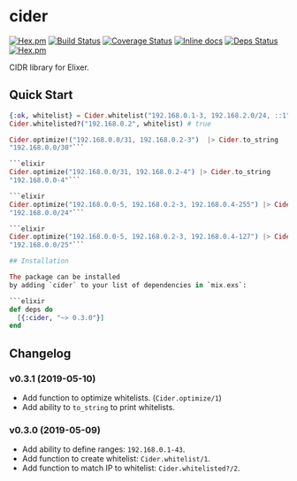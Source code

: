 # cider

[![Hex.pm](https://img.shields.io/hexpm/v/cider.svg "Hex")](https://hex.pm/packages/cider)
[![Build Status](https://travis-ci.org/IanLuites/cider.svg?branch=master)](https://travis-ci.org/IanLuites/cider)
[![Coverage Status](https://coveralls.io/repos/github/IanLuites/cider/badge.svg?branch=master)](https://coveralls.io/github/IanLuites/cider?branch=master)
[![Inline docs](http://inch-ci.org/github/IanLuites/cider.svg?branch=master)](http://inch-ci.org/github/IanLuites/cider)
[![Deps Status](https://beta.hexfaktor.org/badge/all/github/IanLuites/cider.svg)](https://beta.hexfaktor.org/github/IanLuites/cider)
[![Hex.pm](https://img.shields.io/hexpm/l/cider.svg "License")](LICENSE)

CIDR library for Elixer.

## Quick Start

```elixir
{:ok, whitelist} = Cider.whitelist("192.168.0.1-3, 192.168.2.0/24, ::1")
Cider.whitelisted?("192.168.0.2", whitelist) # true
```

```elixir
Cider.optimize!("192.168.0.0/31, 192.168.0.2-3")  |> Cider.to_string
"192.168.0.0/30"```

```elixir
Cider.optimize("192.168.0.0/31, 192.168.0.2-4") |> Cider.to_string
"192.168.0.0-4"```

```elixir
Cider.optimize("192.168.0.0-5, 192.168.0.2-3, 192.168.0.4-255") |> Cider.to_string
"192.168.0.0/24"```

```elixir
Cider.optimize("192.168.0.0-5, 192.168.0.2-3, 192.168.0.4-127") |> Cider.to_string
"192.168.0.0/25"```

## Installation

The package can be installed
by adding `cider` to your list of dependencies in `mix.exs`:

```elixir
def deps do
  [{:cider, "~> 0.3.0"}]
end
```

## Changelog

### v0.3.1 (2019-05-10)

- Add function to optimize whitelists. (`Cider.optimize/1`)
- Add ability to `to_string` to print whitelists.

### v0.3.0 (2019-05-09)

- Add ability to define ranges: `192.168.0.1-43`.
- Add function to create whitelist: `Cider.whitelist/1`.
- Add function to match IP to whitelist: `Cider.whitelisted?/2`.
